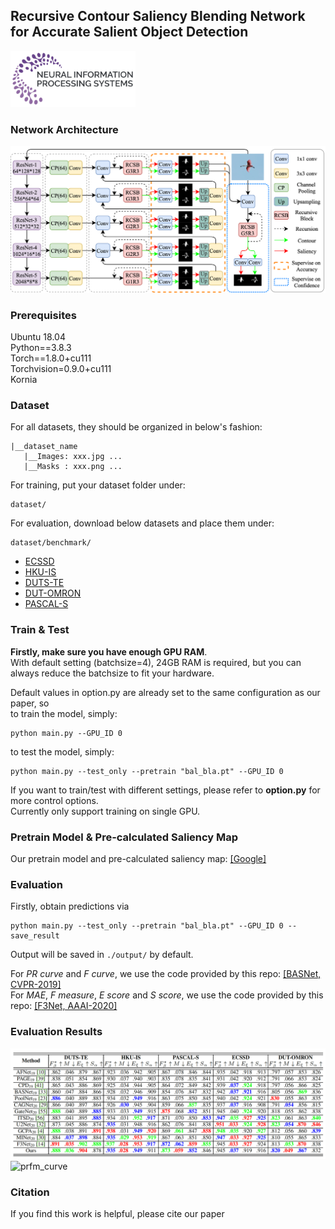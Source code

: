 ## Recursive Contour Saliency Blending Network for Accurate Salient Object Detection
<img src="https://github.com/BarCodeReader/RCSB-PyTorch/blob/main/bin/NIPS_logo.png" alt="drawing" width="200"/>

### Network Architecture
![network](https://github.com/BarCodeReader/RCSB-PyTorch/blob/main/bin/RCSBNet.png)
### Prerequisites
Ubuntu 18.04\
Python==3.8.3\
Torch==1.8.0+cu111\
Torchvision=0.9.0+cu111\
Kornia

### Dataset
For all datasets, they should be organized in below's fashion:
```
|__dataset_name
   |__Images: xxx.jpg ... 
   |__Masks : xxx.png ... 
```
For training, put your dataset folder under:
```
dataset/
```
For evaluation, download below datasets and place them under:
```
dataset/benchmark/
```
- [ECSSD](http://www.cse.cuhk.edu.hk/leojia/projects/hsaliency/dataset.html)
- [HKU-IS](https://i.cs.hku.hk/~gbli/deep_saliency.html)
- [DUTS-TE](http://saliencydetection.net/duts/)
- [DUT-OMRON](http://saliencydetection.net/dut-omron/)
- [PASCAL-S](http://cbi.gatech.edu/salobj/)
### Train & Test
**Firstly, make sure you have enough GPU RAM**.\
With default setting (batchsize=4), 24GB RAM is required, but you can always reduce the batchsize to fit your hardware.

Default values in option.py are already set to the same configuration as our paper, so\
to train the model, simply:
```
python main.py --GPU_ID 0
```
to test the model, simply:
```
python main.py --test_only --pretrain "bal_bla.pt" --GPU_ID 0
```
If you want to train/test with different settings, please refer to **option.py** for more control options.\
Currently only support training on single GPU.
### Pretrain Model & Pre-calculated Saliency Map
Our pretrain model and pre-calculated saliency map: [[Google]](https://drive.google.com/drive/folders/1P5h-L_YhbDls98r0NWXGMOcG6tjZNjza?usp=sharing)


### Evaluation
Firstly, obtain predictions via
```
python main.py --test_only --pretrain "bal_bla.pt" --GPU_ID 0 --save_result
```
Output will be saved in `./output/` by default.

For *PR curve* and *F curve*, we use the code provided by this repo: [[BASNet, CVPR-2019]](https://github.com/xuebinqin/Binary-Segmentation-Evaluation-Tool)\
For *MAE*, *F measure*, *E score* and *S score*, we use the code provided by this repo: [[F3Net, AAAI-2020]](https://github.com/weijun88/F3Net#evaluation)
### Evaluation Results
![mae_table](https://github.com/BarCodeReader/RCSB-PyTorch/blob/main/bin/MAE_table.png)
![prfm_curve](https://github.com/BarCodeReader/RCSB-PyTorch/blob/main/bin/all_prfm_curves_12.png)
### Citation
If you find this work is helpful, please cite our paper
